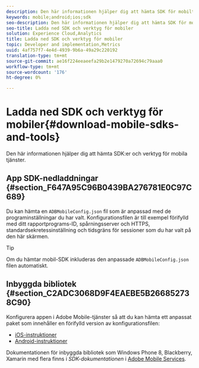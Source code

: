 ```yaml
---
description: Den här informationen hjälper dig att hämta SDK för mobiltjänster och verktyg som kan hjälpa dig med implementeringen av dina mobiltjänster.
keywords: mobile;android;ios;sdk
seo-description: Den här informationen hjälper dig att hämta SDK för mobiltjänster och verktyg som kan hjälpa dig med implementeringen av dina mobiltjänster.
seo-title: Ladda ned SDK och verktyg för mobiler
solution: Experience Cloud,Analytics
title: Ladda ned SDK och verktyg för mobiler
topic: Developer and implementation,Metrics
uuid: 4af757f7-4e4d-4939-9b6a-49a29c220192
translation-type: tm+mt
source-git-commit: ae16f224eeaeefa29b2e1479270a72694c79aaa0
workflow-type: tm+mt
source-wordcount: '176'
ht-degree: 0%

---
```



# Ladda ned SDK och verktyg för mobiler{#download-mobile-sdks-and-tools}

Den här informationen hjälper dig att hämta SDK:er och verktyg för mobila tjänster.

## App SDK-nedladdningar {#section_F647A95C96B0439BA276781E0C97C689}

Du kan hämta en `ADBMobileConfig.json` fil som är anpassad med de programinställningar du har valt. Konfigurationsfilen är till exempel förifylld med ditt rapportprograms-ID, spårningsserver och HTTPS, standardsekretessinställning och tidsgräns för sessioner som du har valt på den här skärmen.

>[!TIP]
>
>Om du hämtar mobil-SDK inkluderas den anpassade `ADBMobileConfig.json` filen automatiskt.

## Inbyggda bibliotek {#section_C2ADC3068D9F4EAEBE5B266852738C90}

Konfigurera appen i Adobe Mobile-tjänster så att du kan hämta ett anpassat paket som innehåller en förifylld version av konfigurationsfilen:

* [iOS-instruktioner](/help/ios/getting-started/requirements.md)
* [Android-instruktioner](/help/android/getting-started/requirements.md)

Dokumentationen för inbyggda bibliotek som Windows Phone 8, Blackberry, Xamarin med flera finns i *SDK-dokumentationen* i [Adobe Mobile Services](/help/using/home.md).

